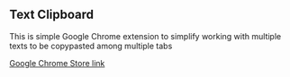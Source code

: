 ## Text Clipboard

This is simple Google Chrome extension to simplify working with multiple texts to be copypasted among multiple tabs

[Google Chrome Store link](https://chrome.google.com/webstore/detail/text-clipboard/aeghdejlekobjgfdpfniondeobklbgpl)
